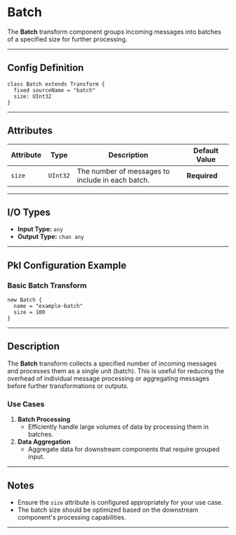 
# **Batch**

The **Batch** transform component groups incoming messages into batches of a specified size for further processing.

---

## **Config Definition**

```pkl
class Batch extends Transform {
  fixed sourceName = "batch"
  size: UInt32
}
```

---

## **Attributes**

| **Attribute** | **Type**   | **Description**                                              | **Default Value** |
|---------------|------------|--------------------------------------------------------------|--------------------|
| `size`        | `UInt32`   | The number of messages to include in each batch.             | **Required**      |

---

## **I/O Types**

- **Input Type:** `any`
- **Output Type:** `chan any`

---

## **Pkl Configuration Example**

### **Basic Batch Transform**
```pkl
new Batch {
  name = "example-batch"
  size = 100
}
```

---

## **Description**

The **Batch** transform collects a specified number of incoming messages and processes them as a single unit (batch). This is useful for reducing the overhead of individual message processing or aggregating messages before further transformations or outputs.

### **Use Cases**
1. **Batch Processing**
    - Efficiently handle large volumes of data by processing them in batches.
2. **Data Aggregation**
    - Aggregate data for downstream components that require grouped input.

---

## **Notes**

- Ensure the `size` attribute is configured appropriately for your use case.
- The batch size should be optimized based on the downstream component's processing capabilities.

---
